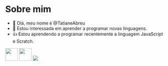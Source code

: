 # Sobre mim

- 👋 Olá, meu nome é @TatianeAbreu
- 👀 Estou interessada em aprender a programar novas linguagens.
- :+1: Estou aprendendo a programar recentemente a linguagem JavaScript e Scratch. 

<img src="https://cdn.jsdelivr.net/gh/devicons/devicon/icons/java/java-original.svg" width="40" height="40"/> 


<img src="https://cdn.jsdelivr.net/gh/devicons/devicon/icons/arduino/arduino-plain-wordmark.svg" width="40" height="40"/> 


<img src="https://img.shields.io/badge/Scratch-4D97FF?style=for-the-badge&logo=Scratch&logoColor=white" />
